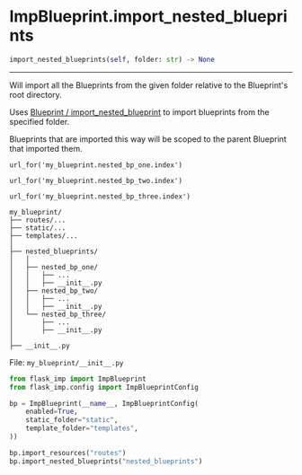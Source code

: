 # ImpBlueprint.import_nested_blueprints

```python
import_nested_blueprints(self, folder: str) -> None
```

---

Will import all the Blueprints from the given folder relative to the Blueprint's root directory.

Uses [Blueprint / import_nested_blueprint](../ImpBlueprint/ImpBlueprint-import_nested_blueprint.md) to import blueprints from
the specified folder.

Blueprints that are imported this way will be scoped to the parent Blueprint that imported them.

`url_for('my_blueprint.nested_bp_one.index')`

`url_for('my_blueprint.nested_bp_two.index')`

`url_for('my_blueprint.nested_bp_three.index')`

```text
my_blueprint/
├── routes/...
├── static/...
├── templates/...
│
├── nested_blueprints/
│   │
│   ├── nested_bp_one/
│   │   ├── ...
│   │   ├── __init__.py
│   ├── nested_bp_two/
│   │   ├── ...
│   │   ├── __init__.py
│   └── nested_bp_three/
│       ├── ...
│       ├── __init__.py
│
├── __init__.py
```

File: `my_blueprint/__init__.py`

```python
from flask_imp import ImpBlueprint
from flask_imp.config import ImpBlueprintConfig

bp = ImpBlueprint(__name__, ImpBlueprintConfig(
    enabled=True,
    static_folder="static",
    template_folder="templates",
))

bp.import_resources("routes")
bp.import_nested_blueprints("nested_blueprints")
```

